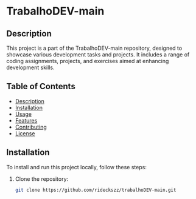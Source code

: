 # TrabalhoDEV-main

## Description
This project is a part of the TrabalhoDEV-main repository, designed to showcase various development tasks and projects. It includes a range of coding assignments, projects, and exercises aimed at enhancing development skills.

## Table of Contents
- [Description](#description)
- [Installation](#installation)
- [Usage](#usage)
- [Features](#features)
- [Contributing](#contributing)
- [License](#license)

## Installation
To install and run this project locally, follow these steps:

1. Clone the repository:
   ```bash
   git clone https://github.com/rideckszz/trabalhoDEV-main.git

